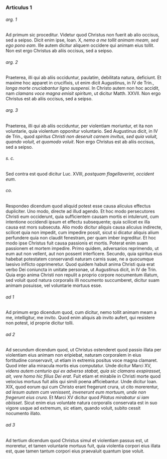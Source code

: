 ### Articulus 1

###### arg. 1
Ad primum sic proceditur. Videtur quod Christus non fuerit ab alio occisus, sed a seipso. Dicit enim ipse, Ioan. X, *nemo a me tollit animam meam, sed ego pono eam*. Ille autem dicitur aliquem occidere qui animam eius tollit. Non est ergo Christus ab aliis occisus, sed a seipso.

###### arg. 2
Praeterea, illi qui ab aliis occiduntur, paulatim, debilitata natura, deficiunt. Et maxime hoc apparet in crucifixis, ut enim dicit Augustinus, in IV de Trin., *longa morte cruciabantur ligno suspensi*. In Christo autem non hoc accidit, nam *clamans voce magna emisit spiritum*, ut dicitur Matth. XXVII. Non ergo Christus est ab aliis occisus, sed a seipso.

###### arg. 3
Praeterea, illi qui ab aliis occiduntur, per violentiam moriuntur, et ita non voluntarie, quia violentum opponitur voluntario. Sed Augustinus dicit, in IV de Trin., quod *spiritus Christi non deseruit carnem invitus, sed quia voluit, quando voluit, et quomodo voluit*. Non ergo Christus est ab aliis occisus, sed a seipso.

###### s. c.
Sed contra est quod dicitur Luc. XVIII, *postquam flagellaverint, occident eum*.

###### co.
Respondeo dicendum quod aliquid potest esse causa alicuius effectus dupliciter. Uno modo, directe ad illud agendo. Et hoc modo persecutores Christi eum occiderunt, quia sufficientem causam mortis ei intulerunt, cum intentione occidendi ipsum et effectu subsequente; quia scilicet ex illa causa est mors subsecuta. Alio modo dicitur aliquis causa alicuius indirecte, scilicet quia non impedit, cum impedire possit, sicut si dicatur aliquis alium perfundere quia non claudit fenestram, per quam imber ingreditur. Et hoc modo ipse Christus fuit causa passionis et mortis. Poterat enim suam passionem et mortem impedire. Primo quidem, adversarios reprimendo, ut eum aut non vellent, aut non possent interficere. Secundo, quia spiritus eius habebat potestatem conservandi naturam carnis suae, ne a quocumque laesivo inflicto opprimeretur. Quod quidem habuit anima Christi quia erat verbo Dei coniuncta in unitate personae, ut Augustinus dicit, in IV de Trin. Quia ergo anima Christi non repulit a proprio corpore nocumentum illatum, sed voluit quod natura corporalis illi nocumento succumberet, dicitur suam animam posuisse, vel voluntarie mortuus esse.

###### ad 1
Ad primum ergo dicendum quod, cum dicitur, nemo tollit animam meam a me, intelligitur, me invito. Quod enim aliquis ab invito aufert, qui resistere non potest, id proprie dicitur tolli.

###### ad 2
Ad secundum dicendum quod, ut Christus ostenderet quod passio illata per violentiam eius animam non eripiebat, naturam corporalem in eius fortitudine conservavit, ut etiam in extremis positus voce magna clamaret. Quod inter alia miracula mortis eius computatur. Unde dicitur Marci XV, *videns autem centurio qui ex adverso stabat, quia sic clamans exspirasset, ait, vere homo hic filius Dei erat*. Fuit etiam et mirabile in Christi morte quod velocius mortuus fuit aliis qui simili poena afficiebantur. Unde dicitur Ioan. XIX, quod eorum qui cum Christo erant fregerunt crura, ut cito morerentur, *ad Iesum autem cum venissent, invenerunt eum mortuum, unde non fregerunt eius crura*. Et Marci XV dicitur quod *Pilatus mirabatur si iam obiisset*. Sicut enim eius voluntate natura corporalis conservata est in suo vigore usque ad extremum, sic etiam, quando voluit, subito cessit nocumento illato.

###### ad 3
Ad tertium dicendum quod Christus simul et violentiam passus est, ut moreretur, et tamen voluntarie mortuus fuit, quia violentia corpori eius illata est, quae tamen tantum corpori eius praevaluit quantum ipse voluit.

